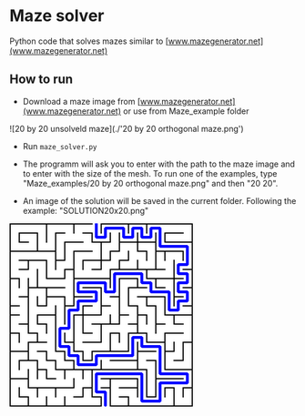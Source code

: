 # Maze solver 

Python code that solves mazes similar to [www.mazegenerator.net](www.mazegenerator.net)


## How to run
- Download a maze image from [www.mazegenerator.net](www.mazegenerator.net) or use from Maze_example folder

![20 by 20 unsolveld maze](./'20 by 20 orthogonal maze.png')

- Run `maze_solver.py` 

- The programm will ask you to enter with the path to the maze image and to enter with the size of the mesh. 
To run one of the examples, type "Maze_examples/20 by 20 orthogonal maze.png" and then "20 20".

- An image of the solution will be saved in the current folder. 
Following the example: "SOLUTION20x20.png"

![20 by 20 solveld maze](./SOLUTION20x20.png)



